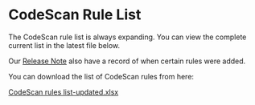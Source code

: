 # CodeScan Rule List

The CodeScan rule list is always expanding. You can view the complete current list in the latest file below.

Our [Release Note](https://knowledgebase.autorabit.com/codescan/docs/codescan-release-notes) also have a record of when certain rules were added.

You can download the list of CodeScan rules from here:

[CodeScan rules list-updated.xlsx](https://cdn.document360.io/8711f4e7-c040-4616-aac9-d947f87e4619/Images/Documentation/CodeScan%20rules%20list-updated.xlsx)
